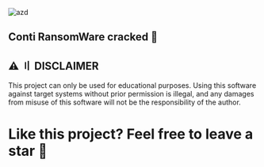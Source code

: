 ![azd](https://i.imgur.com/1IxbPyV.png)

## Conti RansomWare cracked 👑

## ⚠️ 〢 DISCLAIMER
This project can only be used for educational purposes. Using this software against target systems without prior permission is illegal, and any damages from misuse of this software will not be the responsibility of the author.

# Like this project? Feel free to leave a star 🌟
